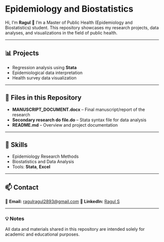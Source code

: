 # Epidemiology and Biostatistics

Hi, I’m **Ragul** 👋
I’m a Master of Public Health (Epidemiology and Biostatistics) student.
This repository showcases my research projects, data analyses, and visualizations in the field of public health.

---

## 📊 Projects

* Regression analysis using **Stata**
* Epidemiological data interpretation
* Health survey data visualization

---

## 📂 Files in this Repository

* **MANUSCRIPT_DOCUMENT.docx** – Final manuscript/report of the research
* **Secondary research do file.do** – Stata syntax file for data analysis
* **README.md** – Overview and project documentation

---

## 🧠 Skills

* Epidemiology Research Methods
* Biostatistics and Data Analysis
* Tools:  **Stata**, **Excel**

---

## 📫 Contact

📧 **Email:** [ragulragul2893@gmail.com](mailto:ragulragul2893@gmail.com)
🔗 **LinkedIn:** [Ragul S](https://www.linkedin.com/in/ragul-s-022151265)

---

### 💡 Notes

All data and materials shared in this repository are intended solely for academic and educational purposes.
